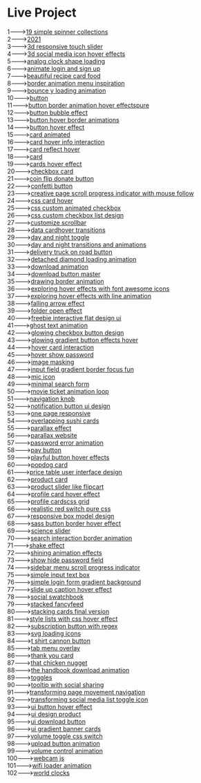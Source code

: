 <h1>Live Project</h1>
1---><a href="https://hawanbeats.github.io/html-css-js/19%20simple%20spinner%20collections/">19 simple spinner collections</a>
<br>
2---><a href="https://hawanbeats.github.io/html-css-js/2021/">2021</a>
<br>
3---><a href="https://hawanbeats.github.io/html-css-js/3d%20responsive%20touch%20slider/">3d responsive touch slider</a>
<br>
4---><a href="https://hawanbeats.github.io/html-css-js/3d%20social%20media%20icon%20hover%20effects/">3d social media icon hover effects</a>
<br>
5---><a href="https://hawanbeats.github.io/html-css-js/analog%20clock%20shape%20loading/">analog clock shape loading</a>
<br>
6---><a href="https://hawanbeats.github.io/html-css-js/animate%20login%20and%20sign%20up/">animate login and sign up</a>
<br>
7---><a href="https://hawanbeats.github.io/html-css-js/beatiful%20recipe%20card%20food/">beautiful recipe card food</a>
<br>
8---><a href="https://hawanbeats.github.io/html-css-js/border%20animation%20menu%20inspiration/">border animation menu inspiration</a>
<br>
9---><a href="https://hawanbeats.github.io/html-css-js/bounce%20y%20loading%20animation/">bounce y loading animation</a>
<br>
10---><a href="https://hawanbeats.github.io/html-css-js/button/">button</a>
<br>
11---><a href="https://hawanbeats.github.io/html-css-js/button%20border%20animation%20on%20hover%20effectspure/">button border animation hover effectspure</a>
<br>
12---><a href="https://hawanbeats.github.io/html-css-js/button%20bubble%20effect/">button bubble effect</a>
<br>
13---><a href="https://hawanbeats.github.io/html-css-js/button%20hover%20border%20animations/">button hover border animations</a>
<br>
14---><a href="https://hawanbeats.github.io/html-css-js/button%20hover%20effect/">button hover effect</a>
<br>
15---><a href="https://hawanbeats.github.io/html-css-js/card%20animated/">card animated</a>
<br>
16---><a href="https://hawanbeats.github.io/html-css-js/card%20hover%20info%20interaction/">card hover info interaction</a>
<br>
17---><a href="https://hawanbeats.github.io/html-css-js/card%20reflect%20hover/">card reflect hover</a>
<br>
18---><a href="https://hawanbeats.github.io/html-css-js/card/">card</a>
<br>
19---><a href="https://hawanbeats.github.io/html-css-js/cards%20hover%20effect/">cards hover effect</a>
<br>
20---><a href="https://hawanbeats.github.io/html-css-js/checkbox%20card/">checkbox card</a>
<br>
21---><a href="https://hawanbeats.github.io/html-css-js/coin%20flip%20donate%20button/">coin flip donate button</a>
<br>
22---><a href="https://hawanbeats.github.io/html-css-js/confetti%20button/">confetti button</a>
<br>
23---><a href="https://hawanbeats.github.io/html-css-js/creative%20page%20scroll%20progress%20indicator%20with%20mouse%20follow/">creative page scroll progress indicator with mouse follow</a>
<br>
24---><a href="https://hawanbeats.github.io/html-css-js/css%20card%20hover/">css card hover</a>
<br>
25---><a href="https://hawanbeats.github.io/html-css-js/css%20custom%20animated%20checkbox/">css custom animated checkbox</a>
<br>
26---><a href="https://hawanbeats.github.io/html-css-js/css%20custom%20checkbox%20list%20design/">css custom checkbox list design</a>
<br>
27---><a href="https://hawanbeats.github.io/html-css-js/customize%20scrollbar/">customize scrollbar</a>
<br>
28---><a href="https://hawanbeats.github.io/html-css-js/data%20cardhover%20transitions/">data cardhover transitions</a>
<br>
29---><a href="https://hawanbeats.github.io/html-css-js/day%20and%20night%20toggle/">day and night toggle</a>
<br>
30---><a href="https://hawanbeats.github.io/html-css-js/day%20and%20night%20transitions%20and%20animations/">day and night transitions and animations</a>
<br>
31---><a href="https://hawanbeats.github.io/html-css-js/delivery%20truck%20on%20road%20button/">delivery truck on road button</a>
<br>
32---><a href="https://hawanbeats.github.io/html-css-js/detached%20diamond%20loading%20animation/">detached diamond loading animation</a>
<br>
33---><a href="https://hawanbeats.github.io/html-css-js/download%20animation/">download animation</a>
<br>
34---><a href="https://hawanbeats.github.io/html-css-js/download-button-master/">download button master</a>
<br>
35---><a href="https://hawanbeats.github.io/html-css-js/drawing%20border%20animation/">drawing border animation</a>
<br>
36---><a href="https://hawanbeats.github.io/html-css-js/exploring%20hover%20effects%20with%20font%20awesome%20icons/">exploring hover effects with font awesome icons</a>
<br>
37---><a href="https://hawanbeats.github.io/html-css-js/exploring%20hover%20effects%20with%20line%20animation/">exploring hover effects with line animation</a>
<br>
38---><a href="https://hawanbeats.github.io/html-css-js/falling%20arrow%20effect/">falling arrow effect</a>
<br>
39---><a href="https://hawanbeats.github.io/html-css-js/folder%20open%20effect/">folder open effect</a>
<br>
40---><a href="https://hawanbeats.github.io/html-css-js/freebie%20interactive%20flat%20design%20ui/">freebie interactive flat design ui</a>
<br>
41---><a href="https://hawanbeats.github.io/html-css-js/ghost%20text%20animation/">ghost text animation</a>
<br>
42---><a href="https://hawanbeats.github.io/html-css-js/glowing%20checkbox%20button%20design/">glowing checkbox button design</a>
<br>
43---><a href="https://hawanbeats.github.io/html-css-js/glowing%20gradient%20button%20effects%20on%20hover/">glowing gradient button effects hover</a>
<br>
44---><a href="https://hawanbeats.github.io/html-css-js/hover%20card%20interaction/">hover card interaction</a>
<br>
45---><a href="https://hawanbeats.github.io/html-css-js/hover%20show%20password/">hover show password</a>
<br>
46---><a href="https://hawanbeats.github.io/html-css-js/image%20masking/">image masking</a>
<br>
47---><a href="https://hawanbeats.github.io/html-css-js/input%20field%20gradient%20border%20focus%20fun/">input field gradient border focus fun</a>
<br>
48---><a href="https://hawanbeats.github.io/html-css-js/mic%20icon/">mic icon</a>
<br>
49---><a href="https://hawanbeats.github.io/html-css-js/minimal%20search%20form/">minimal search form</a>
<br>
50---><a href="https://hawanbeats.github.io/html-css-js/movie%20ticket%20animation%20loop/">movie ticket animation loop</a>
<br>
51---><a href="https://hawanbeats.github.io/html-css-js/navigation%20knob/">navigation knob</a>
<br>
52---><a href="https://hawanbeats.github.io/html-css-js/notification%20button%20ui%20design/">notification button ui design</a>
<br>
53---><a href="https://hawanbeats.github.io/html-css-js/one%20page%20responsive/">one page responsive</a>
<br>
54---><a href="https://hawanbeats.github.io/html-css-js/overlapping%20sushi%20cards/">overlapping sushi cards</a>
<br>
55---><a href="https://hawanbeats.github.io/html-css-js/parallax%20effect/">parallax effect</a>
<br>
56---><a href="https://hawanbeats.github.io/html-css-js/parallax%20website/">parallax website</a>
<br>
57---><a href="https://hawanbeats.github.io/html-css-js/password%20error%20animation/">password error animation</a>
<br>
58---><a href="https://hawanbeats.github.io/html-css-js/pay%20button/">pay button</a>
<br>
59---><a href="https://hawanbeats.github.io/html-css-js/playful%20button%20hover%20effects/">playful button hover effects</a>
<br>
60---><a href="https://hawanbeats.github.io/html-css-js/popdog%20card/">popdog card</a>
<br>
61---><a href="https://hawanbeats.github.io/html-css-js/price%20table%20user%20interface%20design/">price table user interface design</a>
<br>
62---><a href="https://hawanbeats.github.io/html-css-js/product%20card/">product card</a>
<br>
63---><a href="https://hawanbeats.github.io/html-css-js/product%20slider%20like%20flipcart/">product slider like flipcart</a>
<br>
64---><a href="https://hawanbeats.github.io/html-css-js/profile%20card%20hover%20effect/">profile card hover effect</a>
<br>
65---><a href="https://hawanbeats.github.io/html-css-js/profile%20cardscss%20grid/">profile cardscss grid</a>
<br>
66---><a href="https://hawanbeats.github.io/html-css-js/realistic%20red%20switch%20pure%20css/">realistic red switch pure css</a>
<br>
67---><a href="https://hawanbeats.github.io/html-css-js/responsive%20box%20model%20design/">responsive box model design</a>
<br>
68---><a href="https://hawanbeats.github.io/html-css-js/sass%20button%20border%20hover%20effect/">sass button border hover effect</a>
<br>
69---><a href="https://hawanbeats.github.io/html-css-js/science%20slider/">science slider</a>
<br>
70---><a href="https://hawanbeats.github.io/html-css-js/search%20interaction%20border%20animation/">search interaction border animation</a>
<br>
71---><a href="https://hawanbeats.github.io/html-css-js/shake%20effect/">shake effect</a>
<br>
72---><a href="https://hawanbeats.github.io/html-css-js/shining%20text%20animation%20effects/">shining animation effects</a>
<br>
73---><a href="https://hawanbeats.github.io/html-css-js/show%20hide%20password%20field/">show hide password field</a>
<br>
74---><a href="https://hawanbeats.github.io/html-css-js/sidebar%20menu%20scroll%20progress%20indicator/">sidebar menu scroll progress indicator</a>
<br>
75---><a href="https://hawanbeats.github.io/html-css-js/simple%20input%20text%20box/">simple input text box</a>
<br>
76---><a href="https://hawanbeats.github.io/html-css-js/simple%20login%20form%20gradient%20background/">simple login form gradient background</a>
<br>
77---><a href="https://hawanbeats.github.io/html-css-js/slide%20up%20caption%20hover%20effect/">slide up caption hover effect</a>
<br>
78---><a href="https://hawanbeats.github.io/html-css-js/social%20swatchbook/">social swatchbook</a>
<br>
79---><a href="https://hawanbeats.github.io/html-css-js/stacked%20fancyfeed/">stacked fancyfeed</a>
<br>
80---><a href="https://hawanbeats.github.io/html-css-js/stacking%20cards%20final%20version/">stacking cards final version</a>
<br>
81---><a href="https://hawanbeats.github.io/html-css-js/style%20lists%20with%20css%20hover%20effect/">style lists with css hover effect</a>
<br> 
82---><a href="https://hawanbeats.github.io/html-css-js/subscription%20button%20with%20regex/">subscription button with regex</a>
<br>
83---><a href="https://hawanbeats.github.io/html-css-js/svg%20loading%20icons/">svg loading icons</a>
<br>
84---><a href="https://hawanbeats.github.io/html-css-js/t%20shirt%20cannon%20button/">t shirt cannon button</a>
<br>
85---><a href="https://hawanbeats.github.io/html-css-js/tab%20menu%20overlay/">tab menu overlay</a>
<br>
86---><a href="https://hawanbeats.github.io/html-css-js/thank%20you%20card/">thank you card</a>
<br>
87---><a href="https://hawanbeats.github.io/html-css-js/that%20chicken%20nugget/">that chicken nugget</a>
<br>
88---><a href="https://hawanbeats.github.io/html-css-js/the%20handbook%20download%20animation/">the handbook download animation</a>
<br>
89---><a href="https://hawanbeats.github.io/html-css-js/toggles/">toggles</a>
<br>
90---><a href="https://hawanbeats.github.io/html-css-js/tooltip%20with%20social%20sharing/">tooltip with social sharing</a>
<br>
91---><a href="https://hawanbeats.github.io/html-css-js/transforming%20page%20movement%20navigation/">transforming page movement navigation</a>
<br>
92---><a href="https://hawanbeats.github.io/html-css-js/transforming%20social%20media%20list%20toggle%20icon/">transforming social media list toggle icon</a>
<br>
93---><a href="https://hawanbeats.github.io/html-css-js/ui%20button%20hover%20effect/">ui button hover effect</a>
<br>
94---><a href="https://hawanbeats.github.io/html-css-js/ui%20design%20product/">ui design product</a>
<br>
95---><a href="https://hawanbeats.github.io/html-css-js/ui%20download%20button/">ui download button</a>
<br>
96---><a href="https://hawanbeats.github.io/html-css-js/ui%20gradient%20banner%20cards/">ui gradient banner cards</a>
<br>
97---><a href="https://hawanbeats.github.io/html-css-js/volume%20toggle%20css%20switch/">volume toggle css switch</a>
<br>
98---><a href="https://hawanbeats.github.io/html-css-js/upload%20button%20animation/">upload button animation</a>
<br>
99---><a href="https://hawanbeats.github.io/html-css-js/volume%20control%20animation/">volume control animation</a>
<br>
100---><a href="https://hawanbeats.github.io/html-css-js/webcam%20js/">webcam js</a>
<br>
101---><a href="https://hawanbeats.github.io/html-css-js/wifi%20loader%20animation/">wifi loader animation</a>
<br>
102---><a href="https://hawanbeats.github.io/html-css-js/world%20clocks/">world clocks</a>
